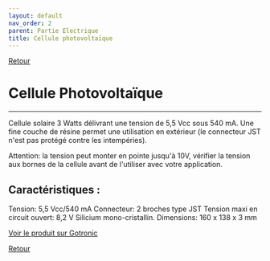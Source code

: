 ```yaml
---
layout: default
nav_order: 2
parent: Partie Electrique
title: Cellule photovoltaïque
---
```



[Retour](partie_électrique.md)

# Cellule Photovoltaïque
---

Cellule solaire 3 Watts délivrant une tension de 5,5 Vcc sous 540 mA. Une fine couche de résine permet une utilisation en extérieur (le connecteur JST n'est pas protégé contre les intempéries). 
 
Attention: la tension peut monter en pointe jusqu'à 10V, vérifier la tension aux bornes de la cellule avant de l'utiliser avec votre application.
 
## Caractéristiques :

Tension: 5,5 Vcc/540 mA 
Connecteur: 2 broches type JST 
Tension maxi en circuit ouvert: 8,2 V 
Silicium mono-cristallin. 
Dimensions: 160 x 138 x 3 mm

[Voir le produit sur Gotronic](https://www.gotronic.fr/art-cellule-solaire-sol3w-18996.htm)

[Retour](partie_électrique.md)